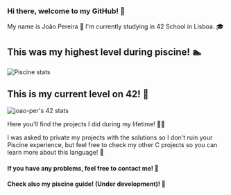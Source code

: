 ### Hi there, welcome to my GitHub! 👋
My name is João Pereira 🤝
I'm currently studying in 42 School in Lisboa. 🎓

## This was my highest level during piscine! 🏊




![Piscine stats](https://user-images.githubusercontent.com/109032016/181627189-0bf94f90-171a-4bc2-903b-a4ccd1dbbfc0.png)

## This is my current level on 42! 🙏
![joao-per's 42 stats](https://badge.mediaplus.ma/levi/joao-per?1337Badge=off)

Here you'll find the projects I did during my lifetime! 🧑‍💻

I was asked to private my projects with the solutions so I don't ruin your Piscine experience, but feel free to check my other C projects so you can learn more about this language! 🧠


#### If you have any problems, feel free to contact me! 💌
#### Check also my piscine guide! (Under development)! 📜
